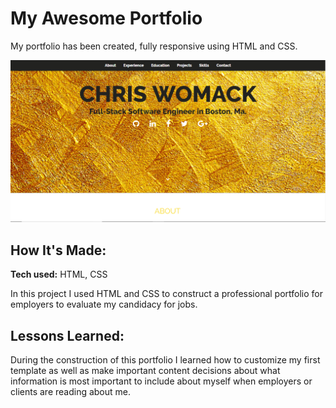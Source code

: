 # My Awesome Portfolio
My portfolio has been created, fully responsive using HTML and CSS.

![alt tag](portfoliopic.PNG)

## How It's Made:

**Tech used:** HTML, CSS

In this project I used HTML and CSS to construct a professional portfolio for employers to evaluate my candidacy for jobs.


## Lessons Learned:

During the construction of this portfolio I learned how to customize my first template as well as make important content decisions about what information is most important to include about myself when employers or clients are reading about me.
